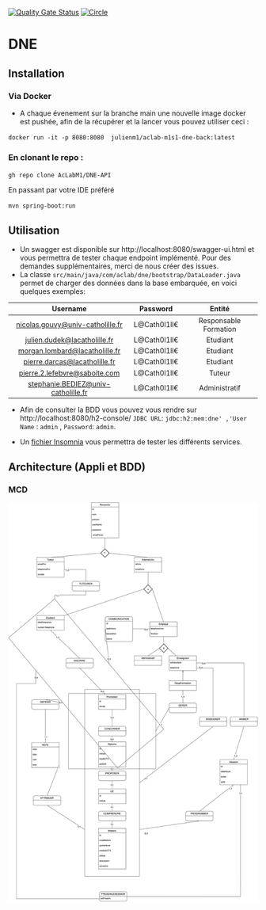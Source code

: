 [![Quality Gate Status](https://sonarcloud.io/api/project_badges/measure?project=AcLabM1_DNE-API&metric=alert_status)](https://sonarcloud.io/dashboard?id=AcLabM1_DNE-API)
[![Circle](https://circleci.com/gh/AcLabM1/DNE-API.svg?style=shield)](https://app.circleci.com/pipelines/github/AcLabM1/DNE-API?branch=main)
# DNE
## Installation
### Via Docker
- A chaque évenement sur la branche main une nouvelle image docker est pushée, afin de la récupérer et la lancer vous pouvez utiliser ceci : 

`docker run -it -p 8080:8080  julienm1/aclab-m1s1-dne-back:latest`

### En clonant le repo :
`gh repo clone AcLabM1/DNE-API`

En passant par votre IDE préféré

`mvn spring-boot:run`

## Utilisation

- Un swagger est disponible sur http://localhost:8080/swagger-ui.html et vous permettra de tester chaque endpoint implémenté. Pour des demandes supplémentaires, merci de nous créer des issues.
- La classe `src/main/java/com/aclab/dne/bootstrap/DataLoader.java` permet de charger des données dans la base embarquée, en voici quelques exemples:

|Username|Password|Entité|
|:-:|:-:|:-:|
|nicolas.gouvy@univ-catholille.fr|L@Cath0l1ll€|Responsable Formation|
|julien.dudek@lacatholille.fr|L@Cath0l1ll€|Etudiant|
|morgan.lombard@lacatholille.fr|L@Cath0l1ll€|Etudiant|
|pierre.darcas@lacatholille.fr|L@Cath0l1ll€|Etudiant|
|pierre.2.lefebvre@saboite.com|L@Cath0l1ll€|Tuteur|
|stephanie.BEDIEZ@univ-catholille.fr|L@Cath0l1ll€|Administratif|

- Afin de consulter la BDD vous pouvez vous rendre sur http://localhost:8080/h2-console/ `JDBC URL`: `jdbc:h2:mem:dne' ,'User Name` : `admin` , `Password`: `admin`.

- Un [fichier Insomnia](https://github.com/AcLabM1/DNE-API/tree/main/insomnia) vous permettra de tester les différents services.

## Architecture (Appli et BDD)

### MCD
<img src=https://github.com/AcLabM1/DNE-Documentation/blob/main/mcd_dne.jpg alt="mcd dne">

